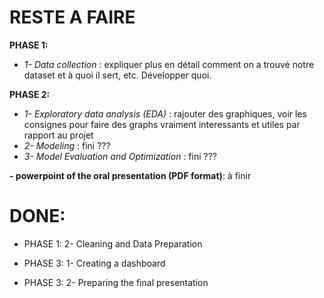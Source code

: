 # **RESTE A FAIRE**

**PHASE 1:** 
- *1- Data collection* : expliquer plus en détail comment on a trouvé notre dataset et à quoi il sert, etc. Développer quoi. 

**PHASE 2:** 
- *1- Exploratory data analysis (EDA)* : rajouter des graphiques, voir les consignes pour faire des graphs vraiment interessants et utiles par rapport au projet 
- *2- Modeling* : fini ???
- *3- Model Evaluation and Optimization* : fini ???

**- powerpoint of the oral presentation (PDF format)**: à finir



# **DONE:**

- PHASE 1: 2- Cleaning and Data Preparation

- PHASE 3: 1- Creating a dashboard
- PHASE 3: 2- Preparing the final presentation
